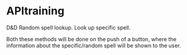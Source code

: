 # APItraining

D&D 
Random spell lookup.
Look up specific spell.

Both these methods will be done on the push of a button, where the information about the specific/random spell will be shown to the user.
